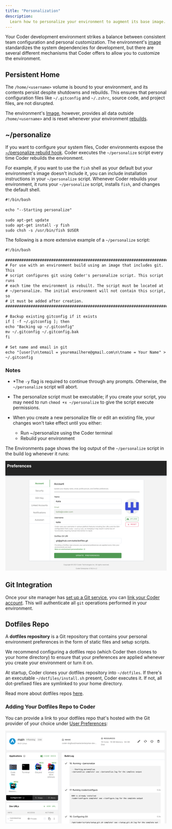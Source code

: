 ```yaml
---
title: "Personalization"
description:
  Learn how to personalize your environment to augment its base image.
---
```


Your Coder development environment strikes a balance between consistent team
configuration and personal customization. The environment's
[image](../images/index.md) standardizes the system dependencies for
development, but there are several different mechanisms that Coder offers to
allow you to customize the environment.

## Persistent Home

The `/home/<username>` volume is bound to your environment, and its contents
persist despite shutdowns and rebuilds. This ensures that personal configuration
files like `~/.gitconfig` and `~/.zshrc`, source code, and project files, are
not disrupted.

The environment's [Image](../images/index.md), however, provides all data
outside `/home/<username>` and is reset whenever your environment
[rebuilds](./lifecycle.md).

## ~/personalize

If you want to configure your system files, Coder environments expose the
[~/personalize rebuild hook](./lifecycle.md#hooks). Coder executes the
`~/personalize` script every time Coder rebuilds the environment.

For example, if you want to use the `fish` shell as your default but your
environment's image doesn't include it, you can include installation
instructions in your `~/personalize` script. Whenever Coder rebuilds your
environment, it runs your `~/personalize` script, installs `fish`, and changes
the default shell.

```console
#!/bin/bash

echo "--Starting personalize"

sudo apt-get update
sudo apt-get install -y fish
sudo chsh -s /usr/bin/fish $USER
```

The following is a more extensive example of a `~/personalize` script:

```console
#!/bin/bash

###########################################################################
# For use with an environment build using an image that includes git. This
# script configures git using Coder's personalize script. This script runs
# each time the environment is rebuilt. The script must be located at
# ~/personalize. The initial environment will not contain this script, so
# it must be added after creation.
###########################################################################

# Backup existing gitconfig if it exists
if [ -f ~/.gitconfig ]; then
echo "Backing up ~/.gitconfig"
mv ~/.gitconfig ~/.gitconfig.bak
fi

# Set name and email in git
echo "[user]\n\temail = youremailhere@gmail.com\n\tname = Your Name" > ~/.gitconfig
```

### Notes

- \*The `-y` flag is required to continue through any prompts. Otherwise, the
  `~/personalize` script will abort.
- The personalize script must be executable; if you create your script, you may
  need to run `chmod +x ~/personalize` to give the script execute permissions.
- When you create a new personalize file or edit an existing file, your changes
  won't take effect until you either:

  - Run ~/personalize using the Coder terminal
  - Rebuild your environment

The Environments page shows the log output of the `~/personalize` script in the
build log whenever it runs:

![~/personalize log output](../assets/personalize-log.png)

## Git Integration

Once your site manager has [set up a Git service](../admin/git.md), you can
[link your Coder account](preferences.md#linked-accounts). This will
authenticate all `git` operations performed in your environment.

## Dotfiles Repo

A **dotfiles repository** is a Git repository that contains your personal
environment preferences in the form of static files and setup scripts.

We recommend configuring a dotfiles repo (which Coder then clones to your home
directory) to ensure that your preferences are applied whenever you create your
environment or turn it on.

At startup, Coder clones your dotfiles repository into `~/dotfiles`. If there's
an executable `~/dotfiles/install.sh` present, Coder executes it. If not, all
dot-prefixed files are symlinked to your home directory.

Read more about dotfiles repos [here](http://dotfiles.github.io/).

### Adding Your Dotfiles Repo to Coder

You can provide a link to your dotfiles repo that's hosted with the Git provider
of your choice under [User Preferences](preferences.md):

![Dotfiles Preferences](../assets/dotfiles-preferences.png)
